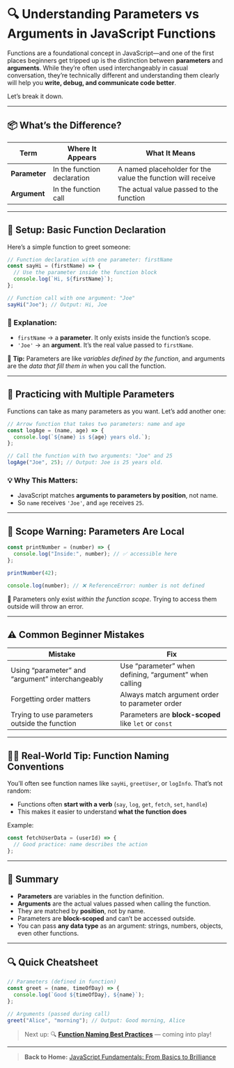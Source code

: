 # 🔍 Understanding Parameters vs Arguments in JavaScript Functions

Functions are a foundational concept in JavaScript—and one of the first places beginners get tripped up is the distinction between **parameters** and **arguments**. While they’re often used interchangeably in casual conversation, they’re technically different and understanding them clearly will help you **write, debug, and communicate code better**.

Let’s break it down.

---

## 📦 What’s the Difference?

| Term          | Where It Appears            | What It Means                                               |
| ------------- | --------------------------- | ----------------------------------------------------------- |
| **Parameter** | In the function declaration | A named placeholder for the value the function will receive |
| **Argument**  | In the function call        | The actual value passed to the function                     |

---

## 🚀 Setup: Basic Function Declaration

Here’s a simple function to greet someone:

```javascript
// Function declaration with one parameter: firstName
const sayHi = (firstName) => {
  // Use the parameter inside the function block
  console.log(`Hi, ${firstName}`);
};

// Function call with one argument: "Joe"
sayHi("Joe"); // Output: Hi, Joe
```

### 🧠 Explanation:

- `firstName` → a **parameter**. It only exists inside the function’s scope.
- `'Joe'` → an **argument**. It’s the real value passed to `firstName`.

📌 **Tip:** Parameters are like _variables defined by the function_, and arguments are the _data that fill them in_ when you call the function.

---

## 🧪 Practicing with Multiple Parameters

Functions can take as many parameters as you want. Let’s add another one:

```javascript
// Arrow function that takes two parameters: name and age
const logAge = (name, age) => {
  console.log(`${name} is ${age} years old.`);
};

// Call the function with two arguments: "Joe" and 25
logAge("Joe", 25); // Output: Joe is 25 years old.
```

### 💡 Why This Matters:

- JavaScript matches **arguments to parameters by position**, not name.
- So `name` receives `'Joe'`, and `age` receives `25`.

---

## 🧯 Scope Warning: Parameters Are Local

```javascript
const printNumber = (number) => {
  console.log("Inside:", number); // ✅ accessible here
};

printNumber(42);

console.log(number); // ❌ ReferenceError: number is not defined
```

📌 Parameters only exist _within the function scope_. Trying to access them outside will throw an error.

---

## ⚠️ Common Beginner Mistakes

| Mistake                                          | Fix                                                    |
| ------------------------------------------------ | ------------------------------------------------------ |
| Using “parameter” and “argument” interchangeably | Use “parameter” when defining, “argument” when calling |
| Forgetting order matters                         | Always match argument order to parameter order         |
| Trying to use parameters outside the function    | Parameters are **block-scoped** like `let` or `const`  |

---

## 🧑‍🏫 Real-World Tip: Function Naming Conventions

You’ll often see function names like `sayHi`, `greetUser`, or `logInfo`. That’s not random:

- Functions often **start with a verb** (`say`, `log`, `get`, `fetch`, `set`, `handle`)
- This makes it easier to understand **what the function does**

Example:

```javascript
const fetchUserData = (userId) => {
  // Good practice: name describes the action
};
```

---

## 🧠 Summary

- **Parameters** are variables in the function definition.
- **Arguments** are the actual values passed when calling the function.
- They are matched by **position**, not by name.
- Parameters are **block-scoped** and can’t be accessed outside.
- You can pass **any data type** as an argument: strings, numbers, objects, even other functions.

---

## 🔍 Quick Cheatsheet

```javascript
// Parameters (defined in function)
const greet = (name, timeOfDay) => {
  console.log(`Good ${timeOfDay}, ${name}`);
};

// Arguments (passed during call)
greet("Alice", "morning"); // Output: Good morning, Alice
```

> Next up: 🔍 [**Function Naming Best Practices**](./06-best-practices-for-naming-functions-in-javascript.md) — coming into play!

---

> **Back to Home:** [JavaScript Fundamentals: From Basics to Brilliance](../index.md)

